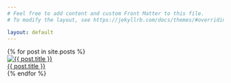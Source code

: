```yaml
---
# Feel free to add content and custom Front Matter to this file.
# To modify the layout, see https://jekyllrb.com/docs/themes/#overriding-theme-defaults

layout: default
---
```


<div class="container">
        <div class="row row-cols-1 row-cols-md-3 g-4">
        {% for post in site.posts %}
                    <div class="col"> 
                        <a href="{{ post.url }}" alt="{{ mod }}">
                            <div class="card" style="width: 18rem;">
                                <img class="card-img-top" src="{{ post.image }}" alt="{{ post.title }}">
                                <div class="card-body text-center">
                                    <div class="card-title">{{ post.title }}</div>
                                </div>
                            </div>
                        </a>
                    </div>
        {% endfor %}
        </div>
</div>